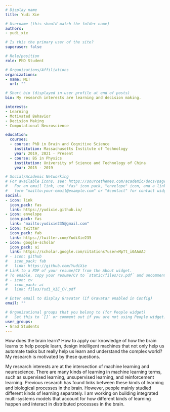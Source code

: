 ```yaml
---
# Display name
title: Yudi Xie

# Username (this should match the folder name)
authors:
- yudi_xie

# Is this the primary user of the site?
superuser: false

# Role/position
role: PhD Student

# Organizations/Affiliations
organizations:
- name: MIT
  url: ""

# Short bio (displayed in user profile at end of posts)
bio: My research interests are learning and decision making.

interests:
- Learning
- Motivated Behavior
- Decision Making
- Computational Neuroscience

education:
  courses:
  - course: PhD in Brain and Cognitive Science
    institution: Massachusetts Institute of Technology
    year: 2019, 2021 - Present
  - course: BS in Physics
    institution: University of Science and Technology of China
    year: 2015 - 2019

# Social/Academic Networking
# For available icons, see: https://sourcethemes.com/academic/docs/page-builder/#icons
#   For an email link, use "fas" icon pack, "envelope" icon, and a link in the
#   form "mailto:your-email@example.com" or "#contact" for contact widget.
social:
- icon: link
  icon_pack: fas
  link: https://yudixie.github.io/
- icon: envelope
  icon_pack: fas
  link: "mailto:yudixie235@gmail.com"
- icon: twitter
  icon_pack: fab
  link: https://twitter.com/YudiXie235
- icon: google-scholar
  icon_pack: ai
  link: https://scholar.google.com/citations?user=MpTt_i0AAAAJ
# - icon: github
#   icon_pack: fab
#   link: https://github.com/YudiXie
# Link to a PDF of your resume/CV from the About widget.
# To enable, copy your resume/CV to `static/files/cv.pdf` and uncomment the lines below.
# - icon: cv
#   icon_pack: ai
#   link: files/Yudi_XIE_CV.pdf

# Enter email to display Gravatar (if Gravatar enabled in Config)
email: ""

# Organizational groups that you belong to (for People widget)
#   Set this to `[]` or comment out if you are not using People widget.
user_groups:
- Grad Students
---
```

How does the brain learn? How to apply our knowledge of how the brain learns to help people learn, design intelligent machines that not only help us automate tasks but really help us learn and understand the complex world? My research is motivated by these questions.

My research interests are at the intersection of machine learning and neuroscience. There are many kinds of learning in machine learning terms, such as supervised learning, unsupervised learning, and reinforcement learning. Previous research has found links between these kinds of learning and biological processes in the brain. However, people mainly studied different kinds of learning separately. I am working on building integrated multi-systems models that account for how different kinds of learning happen and interact in distributed processes in the brain.

